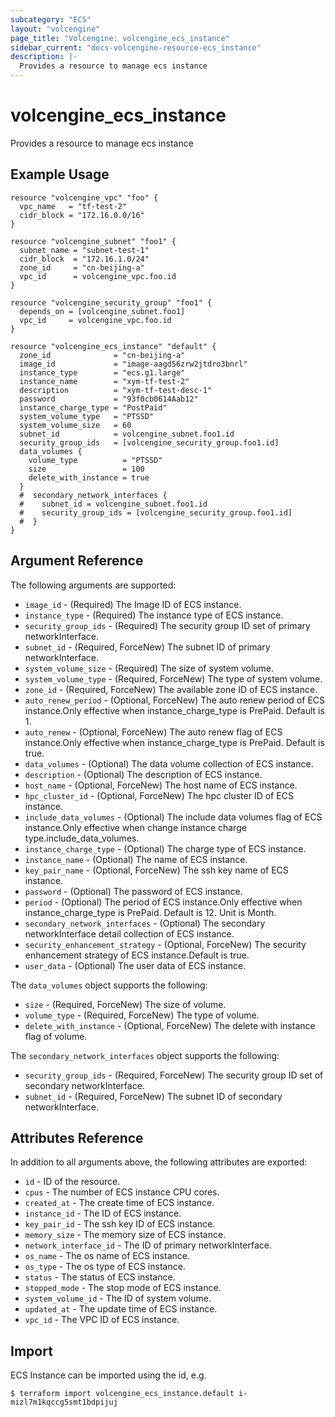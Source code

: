 ```yaml
---
subcategory: "ECS"
layout: "volcengine"
page_title: "Volcengine: volcengine_ecs_instance"
sidebar_current: "docs-volcengine-resource-ecs_instance"
description: |-
  Provides a resource to manage ecs instance
---
```

# volcengine_ecs_instance
Provides a resource to manage ecs instance
## Example Usage
```hcl
resource "volcengine_vpc" "foo" {
  vpc_name   = "tf-test-2"
  cidr_block = "172.16.0.0/16"
}

resource "volcengine_subnet" "foo1" {
  subnet_name = "subnet-test-1"
  cidr_block  = "172.16.1.0/24"
  zone_id     = "cn-beijing-a"
  vpc_id      = volcengine_vpc.foo.id
}

resource "volcengine_security_group" "foo1" {
  depends_on = [volcengine_subnet.foo1]
  vpc_id     = volcengine_vpc.foo.id
}

resource "volcengine_ecs_instance" "default" {
  zone_id              = "cn-beijing-a"
  image_id             = "image-aagd56zrw2jtdro3bnrl"
  instance_type        = "ecs.g1.large"
  instance_name        = "xym-tf-test-2"
  description          = "xym-tf-test-desc-1"
  password             = "93f0cb0614Aab12"
  instance_charge_type = "PostPaid"
  system_volume_type   = "PTSSD"
  system_volume_size   = 60
  subnet_id            = volcengine_subnet.foo1.id
  security_group_ids   = [volcengine_security_group.foo1.id]
  data_volumes {
    volume_type          = "PTSSD"
    size                 = 100
    delete_with_instance = true
  }
  #  secondary_network_interfaces {
  #    subnet_id = volcengine_subnet.foo1.id
  #    security_group_ids = [volcengine_security_group.foo1.id]
  #  }
}
```
## Argument Reference
The following arguments are supported:
* `image_id` - (Required) The Image ID of ECS instance.
* `instance_type` - (Required) The instance type of ECS instance.
* `security_group_ids` - (Required) The security group ID set of primary networkInterface.
* `subnet_id` - (Required, ForceNew) The subnet ID of primary networkInterface.
* `system_volume_size` - (Required) The size of system volume.
* `system_volume_type` - (Required, ForceNew) The type of system volume.
* `zone_id` - (Required, ForceNew) The available zone ID of ECS instance.
* `auto_renew_period` - (Optional, ForceNew) The auto renew period of ECS instance.Only effective when instance_charge_type is PrePaid. Default is 1.
* `auto_renew` - (Optional, ForceNew) The auto renew flag of ECS instance.Only effective when instance_charge_type is PrePaid. Default is true.
* `data_volumes` - (Optional) The data volume collection of  ECS instance.
* `description` - (Optional) The description of ECS instance.
* `host_name` - (Optional, ForceNew) The host name of ECS instance.
* `hpc_cluster_id` - (Optional, ForceNew) The hpc cluster ID of ECS instance.
* `include_data_volumes` - (Optional) The include data volumes flag of ECS instance.Only effective when change instance charge type.include_data_volumes.
* `instance_charge_type` - (Optional) The charge type of ECS instance.
* `instance_name` - (Optional) The name of ECS instance.
* `key_pair_name` - (Optional, ForceNew) The ssh key name of ECS instance.
* `password` - (Optional) The password of ECS instance.
* `period` - (Optional) The period of ECS instance.Only effective when instance_charge_type is PrePaid. Default is 12. Unit is Month.
* `secondary_network_interfaces` - (Optional) The secondary networkInterface detail collection of ECS instance.
* `security_enhancement_strategy` - (Optional, ForceNew) The security enhancement strategy of ECS instance.Default is true.
* `user_data` - (Optional) The user data of ECS instance.

The `data_volumes` object supports the following:

* `size` - (Required, ForceNew) The size of volume.
* `volume_type` - (Required, ForceNew) The type of volume.
* `delete_with_instance` - (Optional, ForceNew) The delete with instance flag of volume.

The `secondary_network_interfaces` object supports the following:

* `security_group_ids` - (Required, ForceNew) The security group ID set of secondary networkInterface.
* `subnet_id` - (Required, ForceNew) The subnet ID of secondary networkInterface.

## Attributes Reference
In addition to all arguments above, the following attributes are exported:
* `id` - ID of the resource.
* `cpus` - The number of ECS instance CPU cores.
* `created_at` - The create time of ECS instance.
* `instance_id` - The ID of ECS instance.
* `key_pair_id` - The ssh key ID of ECS instance.
* `memory_size` - The memory size of ECS instance.
* `network_interface_id` - The ID of primary networkInterface.
* `os_name` - The os name of ECS instance.
* `os_type` - The os type of ECS instance.
* `status` - The status of ECS instance.
* `stopped_mode` - The stop mode of ECS instance.
* `system_volume_id` - The ID of system volume.
* `updated_at` - The update time of ECS instance.
* `vpc_id` - The VPC ID of ECS instance.


## Import
ECS Instance can be imported using the id, e.g.
```
$ terraform import volcengine_ecs_instance.default i-mizl7m1kqccg5smt1bdpijuj
```

